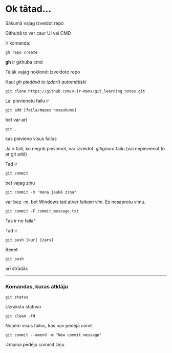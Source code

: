 # Ok tātad...

Sākumā vajag izveidot repo

Githubā to var caur UI vai CMD

Ir komanda:

    gh repo create

**gh** ir githuba cmd

Tālāk vajag noklonēt izveidoto repo

Kaut *gh piedāvā to izdarīt automātiski*

    git clone https://github.com/v-ir-mans/git_learning_notes.git

Lai pievienotu failu ir

    git add [faila/mapes nosaukums]

bet var arī

    git .

kas pievieno visus failus

Ja ir faili, ko negrib pievienot, var izveidot *.gitignore* failu (vai nepievienot to ar git add)

Tad ir

```
git commit
```

bet vajag ziņu

```
git commit -m "mana jaukā ziņa"
```

var bez *-m*, bet Windows tad atver *laikam vim*. Es nesaprotu vimu. 

```
git commit -F commit_message.txt
```

Tas ir no faila^



Tad ir

```
git push [kur] [zars]
```

Beeet

```
git push
```

arī strādās



---

### Komandas, kuras atklāju

```
git status
```

Uzraksta statusu

```
git clean -fd
```

Noņem visus failus, kas nav pēdējā comit

```
git commit --amend -m "New commit message" 
```

izmaina pēdējo commit ziņu


